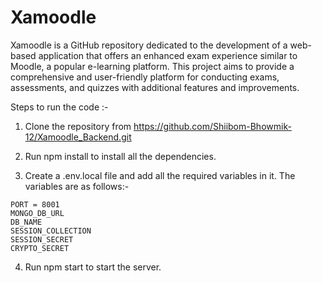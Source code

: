 # Xamoodle
Xamoodle is a GitHub repository dedicated to the development of a web-based application that offers an enhanced exam experience similar to Moodle, a popular e-learning platform. This project aims to provide a comprehensive and user-friendly platform for conducting exams, assessments, and quizzes with additional features and improvements.


Steps to run the code :-

1. Clone the repository from https://github.com/Shiibom-Bhowmik-12/Xamoodle_Backend.git

2. Run npm install to install all the dependencies.

3. Create a .env.local file and add all the required variables in it. The variables are as follows:-

```
PORT = 8001
MONGO_DB_URL
DB_NAME
SESSION_COLLECTION
SESSION_SECRET
CRYPTO_SECRET
```

4. Run npm start to start the server.



